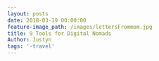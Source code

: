 ```yaml
---
layout: posts
date: 2018-03-19 00:00:00
feature-image_path: /images/lettersFrommom.jpg
title: 9 Tools for Digital Nomads
Author: Justyn
tags: '-travel'
---
```

